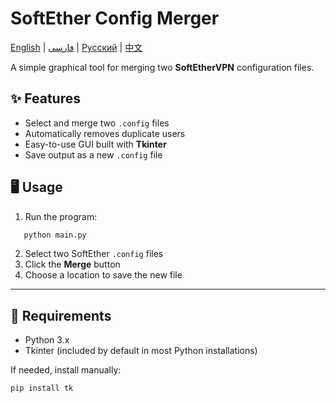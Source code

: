 


# SoftEther Config Merger

[English](README.md) | [فارسی](README-fa.md) | [Русский](README-rus.md) | [中文](README-cn.md)

A simple graphical tool for merging two **SoftEtherVPN** configuration files.


## ✨ Features
- Select and merge two `.config` files  
- Automatically removes duplicate users  
- Easy-to-use GUI built with **Tkinter**  
- Save output as a new `.config` file  


## 🖥️ Usage
1. Run the program:
```bash
   python main.py
````

2. Select two SoftEther `.config` files
3. Click the **Merge** button
4. Choose a location to save the new file

---

## 📂 Requirements

* Python 3.x
* Tkinter (included by default in most Python installations)

If needed, install manually:

```bash
pip install tk
```
